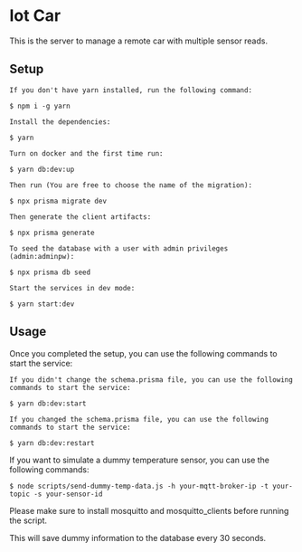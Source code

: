 # Iot Car

This is the server to manage a remote car with multiple sensor reads.

## Setup

    If you don't have yarn installed, run the following command:

    $ npm i -g yarn

    Install the dependencies:

    $ yarn

    Turn on docker and the first time run:

    $ yarn db:dev:up

    Then run (You are free to choose the name of the migration):

    $ npx prisma migrate dev

    Then generate the client artifacts:

    $ npx prisma generate

    To seed the database with a user with admin privileges (admin:adminpw):

    $ npx prisma db seed

    Start the services in dev mode:

    $ yarn start:dev

## Usage

Once you completed the setup, you can use the following commands to start the service:

    If you didn't change the schema.prisma file, you can use the following commands to start the service:

    $ yarn db:dev:start

    If you changed the schema.prisma file, you can use the following commands to start the service:

    $ yarn db:dev:restart

If you want to simulate a dummy temperature sensor, you can use the following commands:

    $ node scripts/send-dummy-temp-data.js -h your-mqtt-broker-ip -t your-topic -s your-sensor-id

Please make sure to install mosquitto and mosquitto_clients before running the script.

This will save dummy information to the database every 30 seconds.